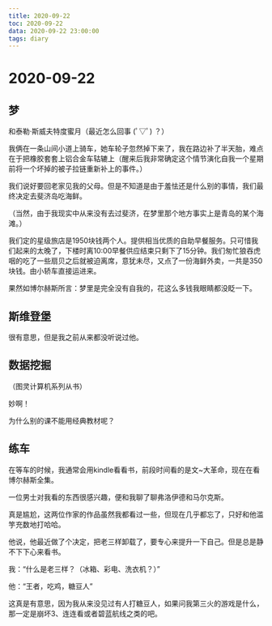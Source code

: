 ```yaml
---
title: 2020-09-22
toc: 2020-09-22
data: 2020-09-22 23:00:00
tags: diary
---
```



# 2020-09-22

## 梦

和泰勒·斯威夫特度蜜月（最近怎么回事 (ﾟ▽ﾟ) ？）

我俩在一条山间小道上骑车，她车轮子忽然掉下来了，我在路边补了半天胎，难点在于把橡胶套套上铝合金车轱辘上（醒来后我非常确定这个情节演化自我一个星期前将一个坏掉的被子拉链重新补上的事件。）

我们说好要回老家见我的父母。但是不知道是由于羞怯还是什么别的事情，我们最终决定去斐济岛吃海鲜。

（当然，由于我现实中从来没有去过斐济，在梦里那个地方事实上是青岛的某个海滩。）

我们定的星级旅店是1950块钱两个人。提供相当优质的自助早餐服务。只可惜我们起来的太晚了，下楼时离10:00早餐供应结束只剩下了15分钟。我们匆忙狼吞虎咽的吃了一些扇贝之后就被迫离席，意犹未尽，又点了一份海鲜外卖，一共是350块钱。由小轿车直接运进来。

果然如博尔赫斯所言：梦里是完全没有自我的，花这么多钱我眼睛都没眨一下。

## 斯维登堡

很有意思，但是我之前从来都没听说过他。

## 数据挖掘

（图灵计算机系列从书）

妙啊！

为什么别的课不能用经典教材呢？

## 练车

在等车的时候，我通常会用kindle看看书，前段时间看的是文~大革命，现在在看博尔赫斯全集。

一位男士对我看的东西很感兴趣，便和我聊了聊弗洛伊德和马尔克斯。

真是尴尬，这两位作家的作品虽然我都看过一些，但现在几乎都忘了，只好和他滥竽充数地打哈哈。

他说，他最近做了个决定，把老三样卸载了，要专心来提升一下自己。但是总是静不下下心来看书。

我：“什么是老三样？（冰箱、彩电、洗衣机？）”

他：“王者，吃鸡，糖豆人”

这真是有意思，因为我从来没见过有人打糖豆人，如果问我第三火的游戏是什么，那一定是崩坏3、连连看或者碧蓝航线之类的吧。



